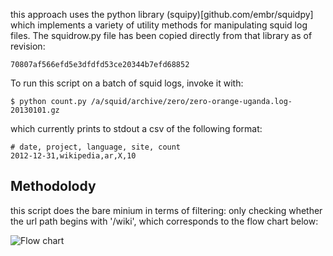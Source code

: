 this approach uses the python library (squipy)[github.com/embr/squidpy] which implements a variety of utility methods for manipulating squid log files.  The squidrow.py file has been copied directly from that library as of revision:

`70807af566efd5e3dfdfd53ce20344b7efd68852`

To run this script on a batch of squid logs, invoke it with:

````
$ python count.py /a/squid/archive/zero/zero-orange-uganda.log-20130101.gz
````

which currently prints to stdout a csv of the following format:

````
# date, project, language, site, count
2012-12-31,wikipedia,ar,X,10
````

## Methodolody

this script does the bare minium in terms of filtering: only checking whether the url path begins with '/wiki', which corresponds to the flow chart below:

![Flow chart](username.github.com/embr/metrics/pageviews/embr_py/Pageview_definition.png)
